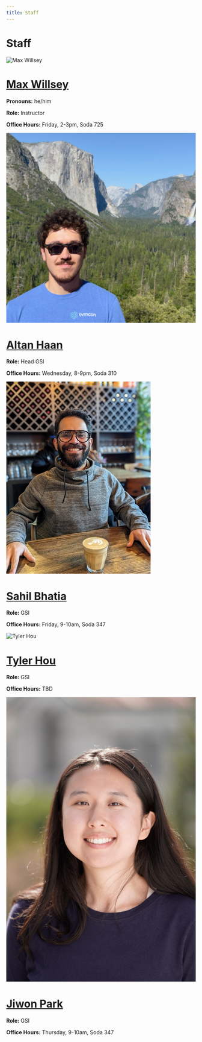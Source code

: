 ```yaml
---
title: Staff
---
```


# Staff

<div class="profiles">
<div class="profile">
    <img src="https://www.mwillsey.com/assets/max.jpg" alt="Max Willsey"/>
    <div>
        <h1> <a href="https://www.mwillsey.com/">Max Willsey</a> </h1>
        <p class="info"><b>Pronouns:</b> he/him</p>
        <p class="info"><b>Role:</b> Instructor</p>
        <p class="info"><b>Office Hours:</b> Friday, 2-3pm, Soda 725 </p>
    </div>
</div>

<div class="profile">
    <img src="/img/altan.jpeg" alt="Altan Haan"/>
    <div>
        <h1> <a href="">Altan Haan</a> </h1>
        <p class="info"><b>Role:</b> Head GSI</p>
        <p class="info"><b>Office Hours:</b> Wednesday, 8-9pm, Soda 310 </p>
    </div>
</div>

<div class="profile">
    <img src="/img/sahil.jpg" alt="Sahil Bhatia"/>
    <div>
        <h1> <a href="">Sahil Bhatia</a> </h1>
        <p class="info"><b>Role:</b> GSI</p>
        <p class="info"><b>Office Hours:</b> Friday, 9-10am, Soda 347 </p>
    </div>
</div>

<div class="profile">
    <img src="" alt="Tyler Hou"/>
    <div>
        <h1> <a href="">Tyler Hou</a> </h1>
        <p class="info"><b>Role:</b> GSI</p>
        <p class="info"><b>Office Hours:</b> TBD </p>
    </div>
</div>

<div class="profile">
    <img src="/img/jiwon.JPG" alt="Jiwon Park"/>
    <div>
        <h1> <a href="">Jiwon Park</a> </h1>
        <p class="info"><b>Role:</b> GSI</p>
        <p class="info"><b>Office Hours:</b> Thursday, 9-10am, Soda 347 </p>
    </div>
</div>

</div>
